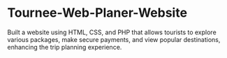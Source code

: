 # Tournee-Web-Planer-Website
Built a website using HTML, CSS, and PHP that allows tourists to explore various packages, make secure payments, and view popular destinations, enhancing the trip planning experience.
